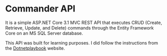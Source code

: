 <h1> Commander API </h1>

It is a simple ASP.NET Core 3.1 MVC REST API that executes CRUD (Create, Retrieve, Update, and Delete) commands through the Entity Framework Core on an MS SQL Server database.






<span class='font-size:8'>
  This API was built for learning purposes. I did follow the instructions from the <a href='https://dotnetplaybook.com/develop-a-rest-api-with-net-core/'>Dotnetplaybook</a> website.
</span>
